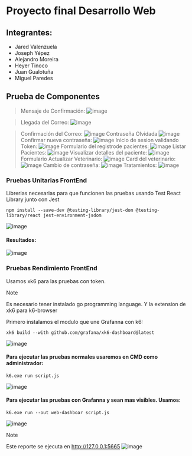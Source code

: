 # Proyecto final Desarrollo Web
## Integrantes: 
* Jared Valenzuela
* Joseph Yépez
* Alejandro Moreira
* Heyer Tinoco
* Juan Gualotuña
* Miguel Paredes

## Prueba de Componentes
> Mensaje de Confirmación:
![image](https://github.com/Miguel-Paredes/examen-final-web/assets/117741739/63ac09d8-f0ee-4b18-b3b9-65b223578a22)

> Llegada del Correo:
![image](https://github.com/Miguel-Paredes/examen-final-web/assets/117741739/bd5c7b4f-b337-43d4-a4da-8ea46dbfeeb1)

> Confirmación del Correo:
![image](https://github.com/Miguel-Paredes/examen-final-web/assets/117741739/578eed46-918e-4f09-8a63-b157e8d981aa)
> Contraseña Olvidada
![image](https://github.com/Miguel-Paredes/examen-final-web/assets/117741739/38cb87e1-7246-49c0-a851-8ab08899f424)
> Confirmar nueva contraseña:
![image](https://github.com/Miguel-Paredes/examen-final-web/assets/117741739/7dc66f50-95d8-452e-b908-8551aa1e057b)
> Inicio de sesion validando  Token:
![image](https://github.com/Miguel-Paredes/examen-final-web/assets/117741739/73bd1206-f89c-4de1-b7de-6e940d4d7523)
> Formulario del registrode pacientes:
![image](https://github.com/Miguel-Paredes/examen-final-web/assets/117741739/737d0433-3718-42c0-bb1f-2eeb921e639f)
> Listar Pacientes:
![image](https://github.com/Miguel-Paredes/examen-final-web/assets/117741739/161f7ce1-643c-4239-ba94-9e5d3f177007)
> Visualizar detalles del paciente:
![image](https://github.com/Miguel-Paredes/examen-final-web/assets/117741739/7ef87efe-d54d-4161-bfaa-b97c81ad4c6a)
> Formulario Actualizar Veterinario:
![image](https://github.com/Miguel-Paredes/examen-final-web/assets/117741739/3e1f5e89-ee73-42d7-adee-7b21dc16ea32)
> Card del veterinario:
![image](https://github.com/Miguel-Paredes/examen-final-web/assets/117741739/f7962f40-7ded-4b18-92dd-994118deeb52)
> Cambio de contraseña:
![image](https://github.com/Miguel-Paredes/examen-final-web/assets/117741739/67554543-61d0-41f1-a69c-2d14eb9cdae9)
> Tratamientos:
![image](https://github.com/Miguel-Paredes/examen-final-web/assets/117741739/e55f46ca-af0a-46c5-b8a8-89f5f7495fe1)

### Pruebas Unitarias FrontEnd
Librerias necesarias para que funcionen las pruebas usando Test React Library junto con Jest
```
npm install --save-dev @testing-library/jest-dom @testing-library/react jest-environment-jsdom
```
![image](https://github.com/Miguel-Paredes/examen-final-web/assets/117741739/831d86bb-36f1-46b4-aec5-ed01bf58b2e7)
#### Resultados: 
![image](https://github.com/Miguel-Paredes/examen-final-web/assets/117741739/a9452b1d-b0dd-44dd-997a-ecdc0e496d93)

### Pruebas Rendimiento FrontEnd
Usamos xk6 para las pruebas con token. 
> [!NOTE]
>
> Es necesario tener instalado go programming language. Y la extension de xk6 para k6-browser

Primero instalamos el modulo que une Grafanna con k6:
```
xk6 build --with github.com/grafana/xk6-dashboard@latest
```
![image](https://github.com/Miguel-Paredes/examen-final-web/assets/117741739/fe1e11d1-1de0-4c3d-a060-68dd6a12499c)

#### Para ejecutar las pruebas normales usaremos en CMD como administrador: 
```
k6.exe run script.js
```
![image](https://github.com/Miguel-Paredes/examen-final-web/assets/117741739/b963b04e-9775-4d05-8811-39e6a6b0ca88)
#### Para ejecutar las pruebas con Grafanna y sean mas visibles. Usamos: 

```
k6.exe run --out web-dashboar script.js
```
![image](https://github.com/Miguel-Paredes/examen-final-web/assets/117741739/efee21f0-7b86-47d0-a0b5-26ca74f54116)
> [!NOTE]
>
> Este reporte se ejecuta en http://127.0.0.1:5665
![image](https://github.com/Miguel-Paredes/examen-final-web/assets/117741739/18936351-abf4-45ec-9a30-f5f71cb03cd2)

